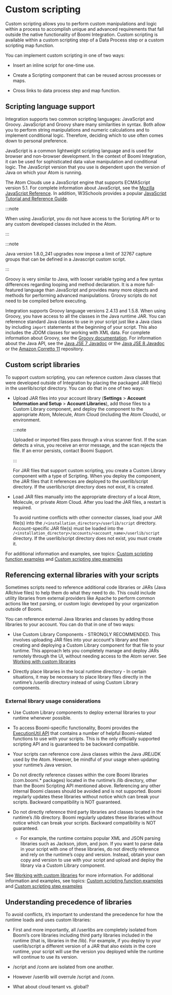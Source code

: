 # Custom scripting

<head>
  <meta name="guidename" content="Integration"/>
  <meta name="context" content="GUID-35340a9d-a236-403a-9f53-1563fceb61a5"/>
</head>


Custom scripting allows you to perform custom manipulations and logic within a process to accomplish unique and advanced requirements that fall outside the native functionality of Boomi Integration. Custom scripting is available within a custom scripting step of a Data Process step or a custom scripting map function.

You can implement custom scripting in one of two ways:

-   Insert an inline script for one-time use.

-   Create a Scripting component that can be reused across processes or maps.

-   Cross links to data process step and map function.


## Scripting language support

Integration supports two common scripting languages: JavaScript and Groovy. JavaScript and Groovy share many similarities in syntax. Both allow you to perform string manipulations and numeric calculations and to implement conditional logic. Therefore, deciding which to use often comes down to personal preference.

JavaScript is a common lightweight scripting language and is used for browser and non-browser development. In the context of Boomi Integration, it can be used for sophisticated data value manipulation and conditional logic. The JavaScript version that you use is dependent upon the version of Java on which your Atom is running.

The Atom Clouds use a JavaScript engine that supports ECMAScript version 5.1. For complete information about JavaScript, see the [Mozilla JavaScript Reference](https://developer.mozilla.org/en/JavaScript). In addition, W3Schools provides a popular [JavaScript Tutorial and Reference Guide](http://www.w3schools.com/js).

:::note

When using JavaScript, you do not have access to the Scripting API or to any custom developed classes included in the Atom.

:::

:::note

Java version 1.8.0\_241 upgrades now impose a limit of 32767 capture groups that can be defined in a Javascript custom script.

:::

Groovy is very similar to Java, with looser variable typing and a few syntax differences regarding looping and method declaration. It is a more full-featured language than JavaScript and provides many more objects and methods for performing advanced manipulations. Groovy scripts do not need to be compiled before executing.

Integration supports Groovy language versions 2.4.13 and 1.5.8. When using Groovy, you have access to all the classes in the Java runtime JAR. You can reference standard Java classes to use in your script just like a Java class by including `import` statements at the beginning of your script. This also includes the JDOM classes for working with XML data. For complete information about Groovy, see the [Groovy documentation](http://www.groovy-lang.org/documentation.html). For information about the Java API, see the [Java JSE 7 Javadoc](http://docs.oracle.com/javase/7/docs/api/) or the [Java JSE 8 Javadoc](http://docs.oracle.com/javase/8/docs/api/) or the [Amazon Corretto 11](https://github.com/corretto/corretto-11) repository.

## Custom script libraries

To support custom scripting, you can reference custom Java classes that were developed outside of Integration by placing the packaged JAR file\(s\) in the userlib/script directory. You can do that in one of two ways:

-   Upload JAR files into your account library \(**Settings** \> **Account Information and Setup** \> **Account Libraries**\), add those files to a Custom Library component, and deploy the component to the appropriate Atom, Molecule, Atom Cloud \(including the Atom Clouds\), or environment.

    :::note

    Uploaded or imported files pass through a virus scanner first. If the scan detects a virus, you receive an error message, and the scan rejects the file. If an error persists, contact Boomi Support.

    :::

    For JAR files that support custom scripting, you create a Custom Library component with a type of Scripting. When you deploy the component, the JAR files that it references are deployed to the userlib/script directory. If the userlib/script directory does not exist, it is created.

-   Load JAR files manually into the appropriate directory of a local Atom, Molecule, or private Atom Cloud. After you load the JAR files, a restart is required.

    To avoid runtime conflicts with other connector classes, load your JAR file\(s\) into the `/<installation_directory>/userlib/script` directory. Account-specific JAR file\(s\) must be loaded into the `/<installation_directory>/accounts/<account_name>/userlib/script` directory. If the userlib/script directory does not exist, you must create it.

For additional information and examples, see topics: [Custom scripting function examples](c-atm-Custom_scripting_function_examples_bfe0ee1f-a973-43cb-8e69-defca3f6d1c2.md) and [Custom scripting step examples](c-atm-Custom_scripting_step_examples_95ef0cff-52bb-4d37-86b4-352ce1e89e12.md)

## Referencing external libraries with your scripts

Sometimes scripts need to reference additional code libraries or JARs (Java ARchive files) to help them do what they need to do. This could include utility libraries from external providers like Apache to perform common actions like text parsing, or custom logic developed by your organization outside of Boomi.

You can reference external Java libraries and classes by adding those libraries to your account. You can do that in one of two ways:

- Use Custom Library Components - STRONGLY RECOMMENDED. This involves uploading JAR files into your account's library and then creating and deploying a Custom Library component for that file to your tuntime. This approach lets you completely manage and deploy JARs remotely through the UI, without needing access to the Atom server. See [Working with custom libraries](c-atm-Working_with_custom_libraries_96f10864-334e-4eba-ac3f-f52b4e65fdb2.md)

- Directly place libraries in the local runtime directory - In certain situations, it may be necessary to place library files directly in the runtime’s /userlib directory instead of using Custom Library components. 
<!--See [Manual installation](new topic)-->

### External library usage considerations

- Use Custom Library components to deploy external libraries to your runtime whenever possible.

- To access Boomi-specific functionality, Boomi provides the [ExecutionUtil API](r-atm-com_boomi_execution_ExecutionUtil_7727f7f7-f8b9-43e1-b39d-8ac28fa11fb5) that contains a number of helpful Boomi-related functions to use with your scripts. This is the only officially supported scripting API and is guaranteed to be backward compatible.

- Your scripts can reference core Java classes within the Java JRE/JDK used by the Atom. However, be mindful of your usage when updating your runtime’s Java version.

- Do not directly reference classes within the core Boomi libraries (com.boomi.* packages) located in the runtime’s /lib directory, other than the Boomi Scripting API mentioned above. Referencing any other internal Boomi classes should be avoided and is not supported. Boomi regularly updates these libraries without notice which can break your scripts. Backward compatibility is NOT guaranteed.

- Do not directly reference third party libraries and classes located in the runtime’s /lib directory. Boomi regularly updates these libraries without notice which can break your scripts. Backward compatibility is NOT guaranteed.

    - For example, the runtime contains popular XML and JSON parsing libraries such as Jackson, jdom, and json. If you want to parse data in your script with one of these libraries, do not directly reference and rely on the runtime’s copy and version. Instead, obtain your own copy and version to use with your script and upload and deploy the library via a Custom Library component.

See [Working with custom libraries](c-atm-Working_with_custom_libraries_96f10864-334e-4eba-ac3f-f52b4e65fdb2.md) for more information. 
For additional information and examples, see topics: [Custom scripting function examples](c-atm-Custom_scripting_function_examples_bfe0ee1f-a973-43cb-8e69-defca3f6d1c2.md) and [Custom scripting step examples](c-atm-Custom_scripting_step_examples_95ef0cff-52bb-4d37-86b4-352ce1e89e12.md)

## Understanding precedence of libraries

To avoid conflicts, it’s important to understand the precedence for how the runtime loads and uses custom libraries:

- First and more importantly, all /userlibs are completely isolated from Boomi’s core libraries including third party libraries included in the runtime (that is, libraries in the /lib). For example, if you deploy to your userlib/script a different version of a JAR that also exists in the core runtime, your script will use the version you deployed while the runtime will continue to use its version.

- /script and /conn are isolated from one another.

- However /userlib will overrule /script and /conn.

- What about cloud tenant vs. global?





